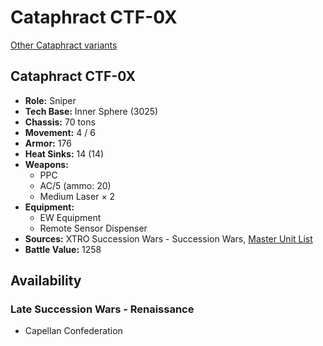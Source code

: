 # Cataphract CTF-0X

[Other Cataphract variants](../cataphract.md)

## Cataphract CTF-0X
- **Role:** Sniper
- **Tech Base:** Inner Sphere (3025)
- **Chassis:** 70 tons
- **Movement:** 4 / 6
- **Armor:** 176
- **Heat Sinks:** 14 (14)
- **Weapons:**
  - PPC
  - AC/5 (ammo: 20)
  - Medium Laser × 2
- **Equipment:**
  - EW Equipment
  - Remote Sensor Dispenser
- **Sources:** XTRO Succession Wars - Succession Wars, [Master Unit List](http://masterunitlist.info/Unit/Details/5795/cataphract-ctf-0x)
- **Battle Value:** 1258

## Availability

### Late Succession Wars - Renaissance
- Capellan Confederation

